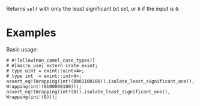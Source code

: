 Returns `self` with only the least significant bit set, or `0` if the input is `0`.

# Examples

Basic usage:

```
# #![allow(non_camel_case_types)]
# #[macro_use] extern crate exint;
# type uint = exint::uint<4>;
# type int  = exint::int<4>;
assert_eq!(Wrapping(int!(0b01100100)).isolate_least_significant_one(), Wrapping(int!(0b00000100)));
assert_eq!(Wrapping(int!(0)).isolate_least_significant_one(), Wrapping(int!(0)));
```
